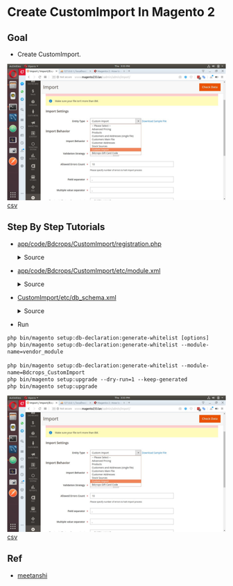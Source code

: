 #  Create CustomImport In Magento 2



## Goal
- Create CustomImport.

![](docs/customImport.jpg)
[csv](docs/bdcrops_custom.csv)

## Step By Step Tutorials

- [app/code/Bdcrops/CustomImport/registration.php](registration.php)

    <details><summary>Source</summary>
    ```
    <?php
        \Magento\Framework\Component\ComponentRegistrar::register(
            \Magento\Framework\Component\ComponentRegistrar::MODULE,
            'Bdcrops_CustomImport',
            __DIR__
        );
    ```
    </details>


- [app/code/Bdcrops/CustomImport/etc/module.xml](etc/module.xml)
  <details><summary>Source</summary>

    ```
    <?xml version="1.0"?>
    <config xmlns:xsi="http://www.w3.org/2001/XMLSchema-instance" xsi:noNamespaceSchemaLocation="urn:magento:framework:Module/etc/module.xsd">
        <module name="Bdcrops_CustomImport" setup_version="1.0.0"/>
    </config>

    ```
  </details>
- [CustomImport/etc/db_schema.xml](etc/db_schema.xml)

  <details><summary>Source</summary>

      ```
      <?xml version="1.0"?>
      <schema xmlns:xsi="http://www.w3.org/2001/XMLSchema-instance" xsi:noNamespaceSchemaLocation="urn:magento:framework:Setup/Declaration/Schema/etc/schema.xsd">
         <table name="bdcrops_custom" resource="default" engine="innodb" comment="bdcrops declarative table">
              <column xsi:type="smallint" name="id" padding="6" unsigned="false" nullable="false" identity="true" comment="ID"/>
              <column xsi:type="varchar" name="name" nullable="false" length="25" comment="Name"/>
              <column xsi:type="varchar" name="description" nullable="false" length="255" comment="Descrition"/>
              <column xsi:type="timestamp" name="created"  comment="Time of event"/>
              <column xsi:type="timestamp" name="date_closed"  comment="Time of event"/>
              <constraint xsi:type="primary" referenceId="PRIMARY">   <column name="id"/> </constraint>
          </table>
      </schema>
      ```
  </details>

- Run
```
php bin/magento setup:db-declaration:generate-whitelist [options]
php bin/magento setup:db-declaration:generate-whitelist --module-name=vendor_module

php bin/magento setup:db-declaration:generate-whitelist --module-name=Bdcrops_CustomImport
php bin/magento setup:upgrade --dry-run=1 --keep-generated
php bin/magento setup:upgrade

```

![](docs/customImport.jpg)
[csv](docs/bdcrops_custom.csv)


## Ref
- [meetanshi](https://www.scommerce-mage.com/blog/magento-2-how-to-import-csv-to-custom-table.html)
